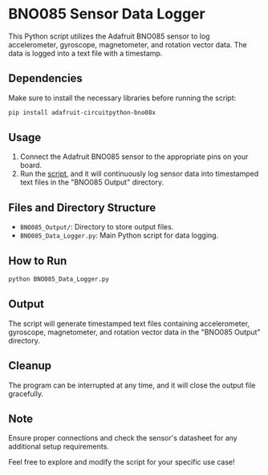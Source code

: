 # BNO085 Sensor Data Logger

This Python script utilizes the Adafruit BNO085 sensor to log accelerometer, gyroscope, magnetometer, and rotation vector data. The data is logged into a text file with a timestamp.

## Dependencies

Make sure to install the necessary libraries before running the script:

```bash
pip install adafruit-circuitpython-bno08x
```

## Usage

1. Connect the Adafruit BNO085 sensor to the appropriate pins on your board.
2. Run the [script](https://github.com/itskuldipsingh/Raspberry-Pi-Asus-Tinkerboard/blob/main/BNO085/BNO085_Data_Logger.py), and it will continuously log sensor data into timestamped text files in the "BNO085 Output" directory.

## Files and Directory Structure

- `BNO085_Output/`: Directory to store output files.
- `BNO085_Data_Logger.py`: Main Python script for data logging.

## How to Run

```bash
python BNO085_Data_Logger.py
```

## Output

The script will generate timestamped text files containing accelerometer, gyroscope, magnetometer, and rotation vector data in the "BNO085 Output" directory.

## Cleanup

The program can be interrupted at any time, and it will close the output file gracefully.

## Note

Ensure proper connections and check the sensor's datasheet for any additional setup requirements.

Feel free to explore and modify the script for your specific use case!
